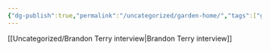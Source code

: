 ```yaml
---
{"dg-publish":true,"permalink":"/uncategorized/garden-home/","tags":["gardenEntry"]}
---
```



[[Uncategorized/Brandon Terry interview\|Brandon Terry interview]]